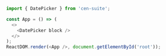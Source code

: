 <!--start-code-->

```js
import { DatePicker } from 'cen-suite';

const App = () => (
  <>
    <DatePicker block />
  </>
);
ReactDOM.render(<App />, document.getElementById('root'));
```

<!--end-code-->
